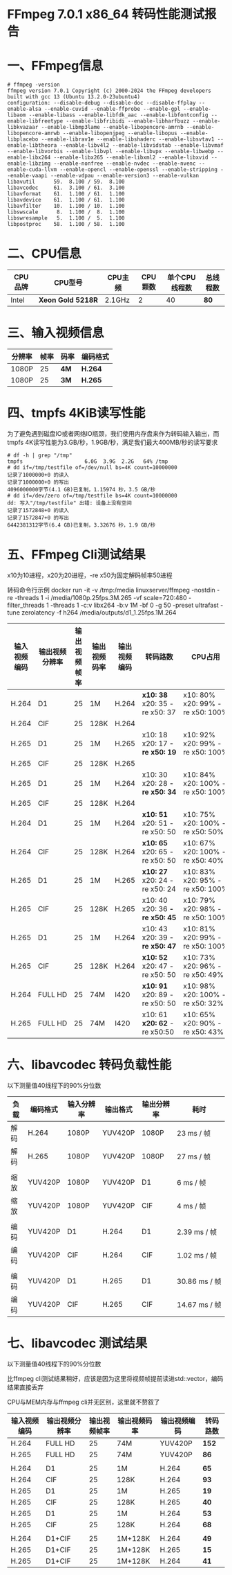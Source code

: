 # FFmpeg 7.0.1 x86\_64 转码性能测试报告

# 一、FFmpeg信息

    # ffmpeg -version
    ffmpeg version 7.0.1 Copyright (c) 2000-2024 the FFmpeg developers
    built with gcc 13 (Ubuntu 13.2.0-23ubuntu4)
    configuration: --disable-debug --disable-doc --disable-ffplay --enable-alsa --enable-cuvid --enable-ffprobe --enable-gpl --enable-libaom --enable-libass --enable-libfdk_aac --enable-libfontconfig --enable-libfreetype --enable-libfribidi --enable-libharfbuzz --enable-libkvazaar --enable-libmp3lame --enable-libopencore-amrnb --enable-libopencore-amrwb --enable-libopenjpeg --enable-libopus --enable-libplacebo --enable-librav1e --enable-libshaderc --enable-libsvtav1 --enable-libtheora --enable-libv4l2 --enable-libvidstab --enable-libvmaf --enable-libvorbis --enable-libvpl --enable-libvpx --enable-libwebp --enable-libx264 --enable-libx265 --enable-libxml2 --enable-libxvid --enable-libzimg --enable-nonfree --enable-nvdec --enable-nvenc --enable-cuda-llvm --enable-opencl --enable-openssl --enable-stripping --enable-vaapi --enable-vdpau --enable-version3 --enable-vulkan
    libavutil      59.  8.100 / 59.  8.100
    libavcodec     61.  3.100 / 61.  3.100
    libavformat    61.  1.100 / 61.  1.100
    libavdevice    61.  1.100 / 61.  1.100
    libavfilter    10.  1.100 / 10.  1.100
    libswscale      8.  1.100 /  8.  1.100
    libswresample   5.  1.100 /  5.  1.100
    libpostproc    58.  1.100 / 58.  1.100

# 二、CPU信息

|  CPU品牌  |  CPU型号  |  CPU主频  |  CPU颗数  |  单个CPU线程数  |  总线程数  |
| --- | --- | --- | --- | --- | --- |
|  Intel  |  **Xeon Gold 5218R**  |  2.1GHz  |  2  |  40  |  **80**  |

# 三、输入视频信息

|  分辨率  |  帧率  |  码率  |  编码格式  |
| --- | --- | --- | --- |
|  1080P  |  25  |  **4M**  |  **H.264**  |
|  1080P  |  25  |  **3M**  |  **H.265**  |

# 四、tmpfs 4KiB读写性能

为了避免遇到磁盘IO或者网络IO瓶颈，我们使用内存盘来作为转码输入输出，而tmpfs 4K读写性能为3.GB/秒，1.9GB/秒，满足我们最大400MB/秒的读写要求

    # df -h | grep "/tmp"
    tmpfs                    6.0G  3.9G  2.2G   64% /tmp
    # dd if=/tmp/testfile of=/dev/null bs=4K count=10000000
    记录了1000000+0 的读入
    记录了1000000+0 的写出
    4096000000字节(4.1 GB)已复制，1.15974 秒，3.5 GB/秒
    # dd if=/dev/zero of=/tmp/testfile bs=4K count=10000000
    dd: 写入"/tmp/testfile" 出错: 设备上没有空间
    记录了1572848+0 的读入
    记录了1572847+0 的写出
    6442381312字节(6.4 GB)已复制，3.32676 秒，1.9 GB/秒

# 五、FFmpeg Cli测试结果

x10为10进程，x20为20进程，-re x50为固定解码帧率50进程

转码命令行示例 docker run -it -v /tmp:/media linuxserver/ffmpeg -nostdin -re -threads 1 -i /media/1080p.25fps.3M.265 -vf scale=720:480 -filter\_threads 1 -threads 1 -c:v libx264 -b:v 1M -bf 0 -g 50 -preset ultrafast -tune zerolatency -f h264 /media/outputs/d1\_1.25fps.1M.264

|  输入视频编码  |  输出视频分辨率  |  输出视频帧率  |  输出视频码率  |  输出视频编码  |  转码路数  |  CPU占用  |  内存占用  |
| --- | --- | --- | --- | --- | --- | --- | --- |
|  H.264  |  D1  |  25  |  1M  |  H.264  |  **x10: 38** x20: 35 \-re x50: 37  |  x10: 80% x20: 99% \-re x50: 100%  |  x10: 3.2G x20: 5.5G \-re x50: 7.7G  |
|  H.264  |  CIF  |  25  |  128K  |  H.264  |
|  H.265  |  D1  |  25  |  1M  |  H.265  |  x10: 18 x20: 17 **\-re x50: 19**  |  x10: 92% x20: 99% \-re x50: 100%  |  x10: 3.9G x20: 8.2G \-re x50: 16.4G  |
|  H.265  |  CIF  |  25  |  128K  |  H.265  |
|  H.265  |  D1  |  25  |  1M  |  H.264  |  x10: 30 x20: 28 **\-re x50: 34**  |  x10: 84% x20: 100% \-re x50: 100%  |  x10: 3.5G x20: 8.8G \-re x50: 9.3G  |
|  H.265  |  CIF  |  25  |  128K  |  H.264  |
|  H.264  |  D1  |  25  |  1M  |  H.264  |  **x10: 51** x20: 51 \-re x50: 50  |  x10: 75% x20: 100% \-re x50: 50%  |  x10: 2.4G x20: 7.4G \-re x50: 7.6G  |
|  H.264  |  CIF  |  25  |  128K  |  H.264  |  **x10: 65** x20: 65 \-re x50: 50  |  x10: 67% x20: 100% \-re x50: 40%  |  x10: 2.3G x20: 7.1G \-re x50: 6.5G  |
|  H.265  |  D1  |  25  |  1M  |  H.265  |  **x10: 27** x20: 24 \-re x50: 24  |  x10: 83% x20: 95% \-re x50: 100%  |  X10: 3.2G x20: 7.8G \-re x50: 11.2G  |
|  H.265  |  CIF  |  25  |  128K  |  H.265  |  x10: 40 x20: 36 **\-re x50: 45**  |  x10: 79% x20: 98% \-re x50: 100%  |  x10: 2.8G x20: 6.9G \-re x50: 9.8G  |
|  H.265  |  D1  |  25  |  1M  |  H.264  |  x10: 43 x20: 39 **\-re x50: 47**  |  x10: 81% x20: 99% \-re x50: 100%  |  x10: 3.2G x20: 7.7G \-re x50: 8.1G  |
|  H.265  |  CIF  |  25  |  128K  |  H.264  |  **x10: 52** x20: 47 \-re x50: 50  |  x10: 73% x20: 96% \-re x50: 49%  |  x10: 3.1G x20: 6.4G \-re x50: 5.2G  |
|  H.264  |  FULL HD  |  25  |  74M  |  I420  |  **x10: 91** x20: 89 \-re x50: 50  |  x10: 98% x20: 100% \-re x50: 32%  |  x10: 2.2G x20: 4.9G \-re x50: 5.1G  |
|  H.265  |  FULL HD  |  25  |  74M  |  I420  |  x10: 61 **x20: 62** \-re x50:50   |  x10: 65% x20: 90% \-re x50: 43%  |  x10: 2.9G x20: 5.1G \-re x50: 5.6G  |


# 六、libavcodec 转码负载性能

以下测量值40线程下的90%分位数

|  负载  |  编码格式  |  输入分辨率  |  输出格式  |  输出分辨率  |  耗时  |
| --- | --- | --- | --- | --- | --- |
|  解码  |  H.264  |  1080P  |  YUV420P  |  1080P  |  23 ms / 帧  |
|  解码  |  H.265  |  1080P  |  YUV420P  |  1080P  |  27 ms / 帧  |
|   |   |   |   |   |   |
|  缩放  |  YUV420P  |  1080P  |  YUV420P  |  D1  |  6 ms / 帧  |
|  缩放  |  YUV420P  |  1080P  |  YUV420P  |  CIF  |  4 ms / 帧  |
|   |   |   |   |   |   |
|  编码  |  YUV420P  |  D1  |  H.264  |  D1  |  2.39 ms / 帧  |
|  编码  |  YUV420P  |  CIF  |  H.264  |  CIF  |  1.02 ms / 帧  |
|   |   |   |   |   |   |
|  编码  |  YUV420P  |  D1  |  H.265  |  D1  |  30.86 ms / 帧  |
|  编码  |  YUV420P  |  CIF  |  H.265  |  CIF  |  14.67 ms / 帧  |

# 七、libavcodec 测试结果

以下测量值40线程下的90%分位数

比ffmpeg cli测试结果稍好，应该是因为这里将视频帧提前读进std::vector，编码结果直接丢弃

CPU与MEM内存与ffmpeg cli并无区别，这里就不赘叙了

|  输入视频编码  |  输出视频分辨率  |  输出视频帧率  |  输出视频码率  |  输出视频编码  |  转码路数  |
| --- | --- | --- | --- | --- | --- |
|  H.264  |  FULL HD  |  25  |  74M  |  YUV420P  |  **152**  |
|  H.265  |  FULL HD  |  25  |  74M  |  YUV420P  |  **86**  |
|   |   |   |   |   |   |
|  H.264  |  D1  |  25  |  1M  |  H.264  |  **65**  |
|  H.264  |  CIF  |  25  |  128K  |  H.264  |  **93**  |
|  H.265  |  D1  |  25  |  1M  |  H.265  |  **19**  |
|  H.265  |  CIF  |  25  |  128K  |  H.265  |  **40**  |
|  H.265  |  D1  |  25  |  1M  |  H.264  |  **53**  |
|  H.265  |  CIF  |  25  |  128K  |  H.264  |  **68**  |
|   |   |   |   |   |   |
|  H.264  |  D1+CIF  |  25  |  1M+128K  |  H.264  |  **49**  |
|  H.265  |  D1+CIF  |  25  |  1M+128K  |  H.265  |  **15**  |
|  H.265  |  D1+CIF  |  25  |  1M+128K  |  H.264  |  **41**  |


